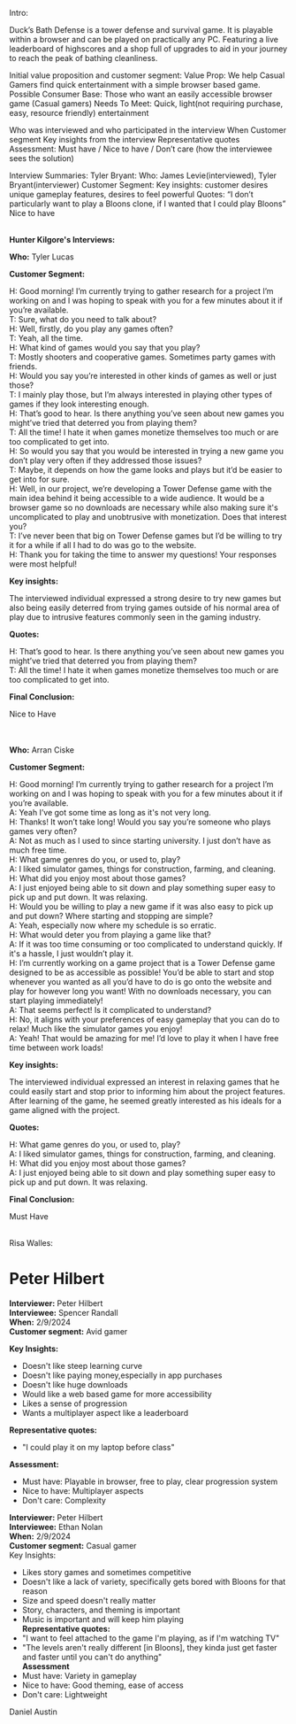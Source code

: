 Intro:

Duck’s Bath Defense is a tower defense and survival game. It is playable within a browser and can be played on practically any PC. Featuring a live leaderboard of highscores and a shop full of upgrades to aid in your journey to reach the peak of bathing cleanliness.

Initial value proposition and customer segment:
Value Prop: We help Casual Gamers find quick entertainment with a simple browser based game.
Possible Consumer Base: Those who want an easily accessible browser game (Casual gamers)
Needs To Meet: Quick, light(not requiring purchase, easy, resource friendly) entertainment


Who was interviewed and who participated in the interview
When
Customer segment
Key insights from the interview
Representative quotes
Assessment: Must have / Nice to have / Don’t care (how the interviewee sees the solution)


Interview Summaries:
Tyler Bryant:
Who: James Levie(interviewed), Tyler Bryant(interviewer)
Customer Segment:
Key insights: customer desires unique gameplay features, desires to feel powerful
Quotes: “I don’t particularly want to play a Bloons clone, if I wanted that I could play Bloons”
Nice to have

<br>**Hunter Kilgore's Interviews:**

 **Who:** Tyler Lucas

**Customer Segment:**

H: Good morning! I’m currently trying to gather research for a project I’m working on and I was hoping to speak with you for a few minutes about it if you’re available.<br>
T: Sure, what do you need to talk about?<br>
H: Well, firstly, do you play any games often?<br>
T: Yeah, all the time.<br>
H: What kind of games would you say that you play?<br>
T: Mostly shooters and cooperative games. Sometimes party games with friends.<br>
H: Would you say you’re interested in other kinds of games as well or just those?<br>
T: I mainly play those, but I’m always interested in playing other types of games if they look interesting enough.<br>
H: That’s good to hear. Is there anything you’ve seen about new games you might’ve tried that deterred you from playing them?<br>
T: All the time! I hate it when games monetize themselves too much or are too complicated to get into.<br>
H: So would you say that you would be interested in trying a new game you don’t play very often if they addressed those issues?<br>
T: Maybe, it depends on how the game looks and plays but it’d be easier to get into for sure.<br>
H: Well, in our project, we’re developing a Tower Defense game with the main idea behind it being accessible to a wide audience. It would be a browser game so no downloads are necessary while also making sure it's uncomplicated to play and unobtrusive with monetization. Does that interest you?<br>
T: I’ve never been that big on Tower Defense games but I’d be willing to try it for a while if all I had to do was go to the website.<br>
H: Thank you for taking the time to answer my questions! Your responses were most helpful!<br>


**Key insights:** 

The interviewed individual expressed a strong desire to try new games but also being easily deterred from trying games outside of his normal area of play due to intrusive features commonly seen in the gaming industry.

**Quotes:** 

H: That’s good to hear. Is there anything you’ve seen about new games you might’ve tried that deterred you from playing them?<br>
T: All the time! I hate it when games monetize themselves too much or are too complicated to get into.

**Final Conclusion:**

Nice to Have



<br><br>**Who:** Arran Ciske

**Customer Segment:**

H: Good morning! I’m currently trying to gather research for a project I’m working on and I was hoping to speak with you for a few minutes about it if you’re available.<br>
A: Yeah I’ve got some time as long as it's not very long.<br>
H: Thanks! It won’t take long! Would you say you’re someone who plays games very often?<br>
A: Not as much as I used to since starting university. I just don’t have as much free time.<br>
H: What game genres do you, or used to, play?<br>
A: I liked simulator games, things for construction, farming, and cleaning.<br>
H: What did you enjoy most about those games?<br>
A: I just enjoyed being able to sit down and play something super easy to pick up and put down. It was relaxing.<br>
H: Would you be willing to play a new game if it was also easy to pick up and put down? Where starting and stopping are simple?<br>
A: Yeah, especially now where my schedule is so erratic.<br>
H: What would deter you from playing a game like that?<br>
A: If it was too time consuming or too complicated to understand quickly. If it's a hassle, I just wouldn’t play it.<br>
H: I’m currently working on a game project that is a Tower Defense game designed to be as accessible as possible! You’d be able to start and stop whenever you wanted as all you’d have to do is go onto the website and play for however long you want! With no downloads necessary, you can start playing immediately!<br>
A: That seems perfect! Is it complicated to understand?<br>
H: No, it aligns with your preferences of easy gameplay that you can do to relax! Much like the simulator games you enjoy!<br>
A: Yeah! That would be amazing for me! I’d love to play it when I have free time between work loads!<br>

**Key insights:** 

The interviewed individual expressed an interest in relaxing games that he could easily start and stop prior to informing him about the project features. After learning of the game, he seemed greatly interested as his ideals for a game aligned with the project.

**Quotes:**

H: What game genres do you, or used to, play?<br>
A: I liked simulator games, things for construction, farming, and cleaning.<br>
H: What did you enjoy most about those games?<br>
A: I just enjoyed being able to sit down and play something super easy to pick up and put down. It was relaxing.<br>

**Final Conclusion:**

Must Have<br><br>


Risa Walles:


# Peter Hilbert
**Interviewer:** Peter Hilbert  
**Interviewee:** Spencer Randall  
**When:** 2/9/2024  
**Customer segment:** Avid gamer  
  
**Key Insights:**
- Doesn't like steep learning curve
- Doesn't like paying money,especially in app purchases
- Doesn't like huge downloads
- Would like a web based game for more accessibility
- Likes a sense of progression
- Wants a multiplayer aspect like a leaderboard
  
**Representative quotes:**
- "I could play it on my laptop before class"
  
**Assessment:**
- Must have: Playable in browser, free to play, clear progression system
- Nice to have: Multiplayer aspects
- Don't care: Complexity  
  
**Interviewer:** Peter Hilbert  
**Interviewee:** Ethan Nolan  
**When:** 2/9/2024  
**Customer segment:** Casual gamer  
Key Insights:  
- Likes story games and sometimes competitive
- Doesn't like a lack of variety, specifically gets bored with Bloons for that reason
- Size and speed doesn't really matter
- Story, characters, and theming is important
- Music is important and will keep him playing  
**Representative quotes:**  
- "I want to feel attached to the game I'm playing, as if I'm watching TV"
- "The levels aren't really different [in Bloons], they kinda just get faster and faster until you can't do anything"  
**Assessment**  
- Must have: Variety in gameplay
- Nice to have: Good theming, ease of access
- Don't care: Lightweight  

Daniel Austin
